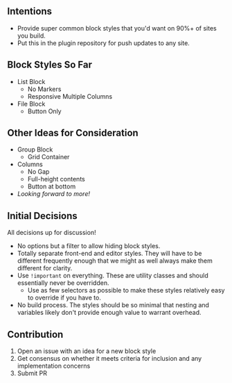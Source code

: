 ## Intentions

- Provide super common block styles that you'd want on 90%+ of sites you build.
- Put this in the plugin repository for push updates to any site.

## Block Styles So Far

- List Block
	- No Markers
	- Responsive Multiple Columns
- File Block
	- Button Only

## Other Ideas for Consideration

- Group Block
	- Grid Container
- Columns
	- No Gap
	- Full-height contents
	- Button at bottom
- _Looking forward to more!_

## Initial Decisions

All decisions up for discussion!

- No options but a filter to allow hiding block styles.
- Totally separate front-end and editor styles. They will have to be different frequently enough that we might as well always make them different for clarity.
- Use `!important` on everything. These are utility classes and should essentially never be overridden.
	- Use as few selectors as possible to make these styles relatively easy to override if you have to.
- No build process. The styles should be so minimal that nesting and variables likely don't provide enough value to warrant overhead.

## Contribution

1. Open an issue with an idea for a new block style
2. Get consensus on whether it meets criteria for inclusion and any implementation concerns
3. Submit PR
